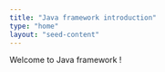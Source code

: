```yaml
---
title: "Java framework introduction"
type: "home"
layout: "seed-content"
---
```


Welcome to Java framework !